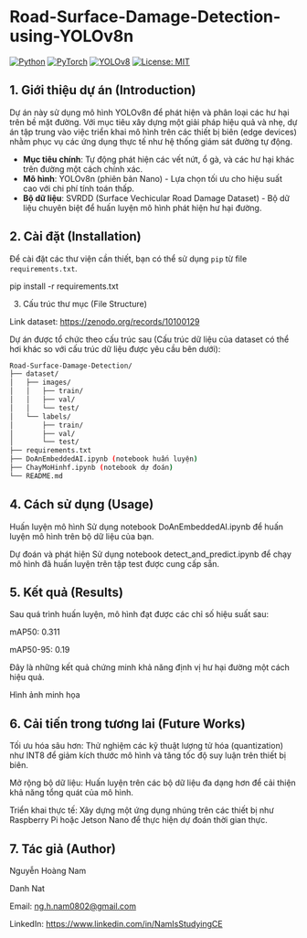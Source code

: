 # Road-Surface-Damage-Detection-using-YOLOv8n
[![Python](https://img.shields.io/badge/Python-3.9+-blue.svg)]()
[![PyTorch](https://img.shields.io/badge/PyTorch-2.0+-red.svg)]()
[![YOLOv8](https://img.shields.io/badge/YOLOv8-green.svg)]()
[![License: MIT](https://img.shields.io/badge/License-MIT-yellow.svg)](https://opensource.org/licenses/MIT)

## 1. Giới thiệu dự án (Introduction)

Dự án này sử dụng mô hình YOLOv8n để phát hiện và phân loại các hư hại trên bề mặt đường. Với mục tiêu xây dựng một giải pháp hiệu quả và nhẹ, dự án tập trung vào việc triển khai mô hình trên các thiết bị biên (edge devices) nhằm phục vụ các ứng dụng thực tế như hệ thống giám sát đường tự động.

- **Mục tiêu chính**: Tự động phát hiện các vết nứt, ổ gà, và các hư hại khác trên đường một cách chính xác.
- **Mô hình**: YOLOv8n (phiên bản Nano) - Lựa chọn tối ưu cho hiệu suất cao với chi phí tính toán thấp.
- **Bộ dữ liệu**: SVRDD (Surface Vechicular Road Damage Dataset) - Bộ dữ liệu chuyên biệt để huấn luyện mô hình phát hiện hư hại đường.

## 2. Cài đặt (Installation)

Để cài đặt các thư viện cần thiết, bạn có thể sử dụng `pip` từ file `requirements.txt`.

pip install -r requirements.txt

3. Cấu trúc thư mục (File Structure)

Link dataset: https://zenodo.org/records/10100129

Dự án được tổ chức theo cấu trúc sau (Cấu trúc dữ liệu của dataset có thể hơi khác so với cấu trúc dữ liệu được yêu cầu bên dưới):

```bash
Road-Surface-Damage-Detection/
├── dataset/
│   ├── images/
│   │   ├── train/
│   │   ├── val/
│   │   └── test/
│   └── labels/
│       ├── train/
│       ├── val/
│       └── test/
├── requirements.txt
├── DoAnEmbeddedAI.ipynb (notebook huấn luyện)
├── ChayMoHinhf.ipynb (notebook dự đoán)
└── README.md
```

## 4. Cách sử dụng (Usage)
Huấn luyện mô hình
Sử dụng notebook DoAnEmbeddedAI.ipynb để huấn luyện mô hình trên bộ dữ liệu của bạn.

Dự đoán và phát hiện
Sử dụng notebook detect_and_predict.ipynb để chạy mô hình đã huấn luyện trên tập test được cung cấp sẵn.

## 5. Kết quả (Results)
Sau quá trình huấn luyện, mô hình đạt được các chỉ số hiệu suất sau:

mAP50: 0.311

mAP50-95: 0.19

Đây là những kết quả chứng minh khả năng định vị hư hại đường một cách hiệu quả.

Hình ảnh minh họa

## 6. Cải tiến trong tương lai (Future Works)
Tối ưu hóa sâu hơn: Thử nghiệm các kỹ thuật lượng tử hóa (quantization) như INT8 để giảm kích thước mô hình và tăng tốc độ suy luận trên thiết bị biên.

Mở rộng bộ dữ liệu: Huấn luyện trên các bộ dữ liệu đa dạng hơn để cải thiện khả năng tổng quát của mô hình.

Triển khai thực tế: Xây dựng một ứng dụng nhúng trên các thiết bị như Raspberry Pi hoặc Jetson Nano để thực hiện dự đoán thời gian thực.

## 7. Tác giả (Author)
Nguyễn Hoàng Nam

Danh Nat

Email: ng.h.nam0802@gmail.com

LinkedIn: https://www.linkedin.com/in/NamIsStudyingCE
